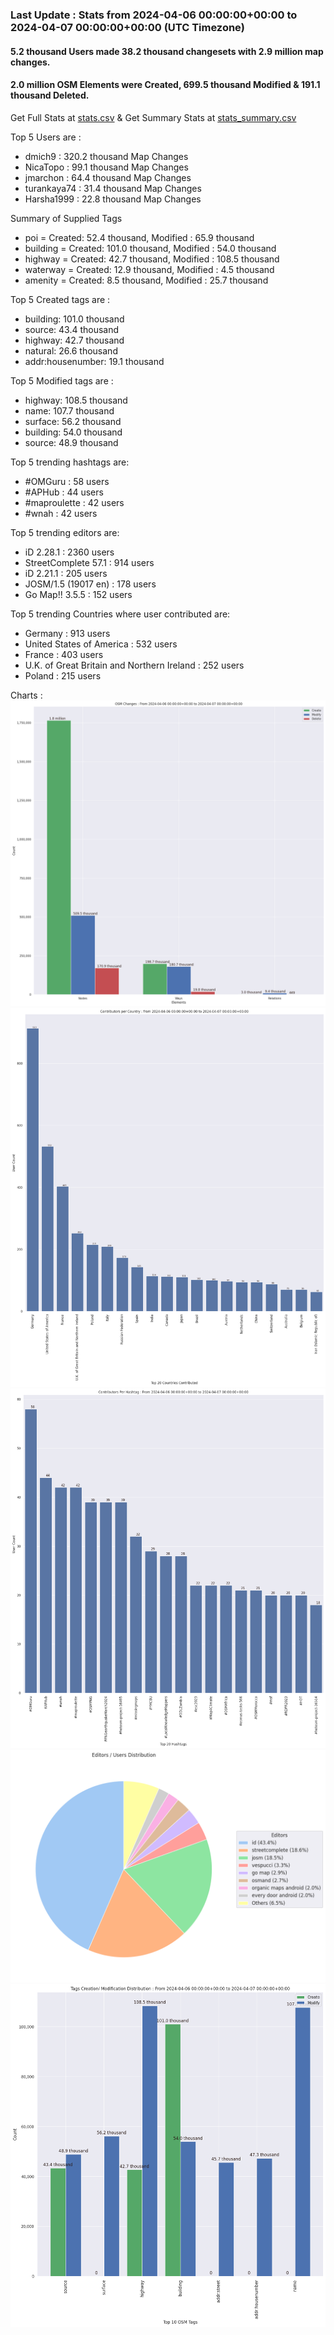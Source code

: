 ### Last Update : Stats from 2024-04-06 00:00:00+00:00 to 2024-04-07 00:00:00+00:00 (UTC Timezone)

#### 5.2 thousand Users made 38.2 thousand changesets with 2.9 million map changes.
#### 2.0 million OSM Elements were Created, 699.5 thousand Modified & 191.1 thousand Deleted.
Get Full Stats at [stats.csv](/stats/Global/Daily/stats.csv)
 & Get Summary Stats at [stats_summary.csv](/stats/Global/Daily/stats_summary.csv)

Top 5 Users are : 
- dmich9 : 320.2 thousand Map Changes
- NicaTopo : 99.1 thousand Map Changes
- jmarchon : 64.4 thousand Map Changes
- turankaya74 : 31.4 thousand Map Changes
- Harsha1999 : 22.8 thousand Map Changes

Summary of Supplied Tags
- poi = Created: 52.4 thousand, Modified : 65.9 thousand
- building = Created: 101.0 thousand, Modified : 54.0 thousand
- highway = Created: 42.7 thousand, Modified : 108.5 thousand
- waterway = Created: 12.9 thousand, Modified : 4.5 thousand
- amenity = Created: 8.5 thousand, Modified : 25.7 thousand


Top 5 Created tags are :
- building: 101.0 thousand
- source: 43.4 thousand
- highway: 42.7 thousand
- natural: 26.6 thousand
- addr:housenumber: 19.1 thousand


Top 5 Modified tags are :
- highway: 108.5 thousand
- name: 107.7 thousand
- surface: 56.2 thousand
- building: 54.0 thousand
- source: 48.9 thousand


Top 5 trending hashtags are:
- #OMGuru : 58 users
- #APHub : 44 users
- #maproulette : 42 users
- #wnah : 42 users


Top 5 trending editors are:
- iD 2.28.1 : 2360 users
- StreetComplete 57.1 : 914 users
- iD 2.21.1 : 205 users
- JOSM/1.5 (19017 en) : 178 users
- Go Map!! 3.5.5 : 152 users


Top 5 trending Countries where user contributed are:
- Germany : 913 users
- United States of America : 532 users
- France : 403 users
- U.K. of Great Britain and Northern Ireland : 252 users
- Poland : 215 users


 Charts : 
![Alt text](./stats_osm_changes.png) 
![Alt text](./stats_users_per_country.png) 
![Alt text](./stats_users_per_hashtag.png) 
![Alt text](./stats_editors_pie_chart.png) 
![Alt text](./stats_tags.png) 
